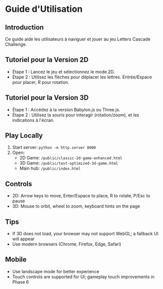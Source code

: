 # Guide d'Utilisation

## Introduction
Ce guide aide les utilisateurs à naviguer et jouer au jeu Letters Cascade Challenge.

## Tutoriel pour la Version 2D
- Étape 1 : Lancez le jeu et sélectionnez le mode 2D.
- Étape 2 : Utilisez les flèches pour déplacer les lettres. Entrée/Espace pour placer, R pour rotation.

## Tutoriel pour la Version 3D
- Étape 1 : Accédez à la version Babylon.js ou Three.js.
- Étape 2 : Utilisez la souris pour interagir (rotation/zoom), et les indications à l'écran.

## Play Locally
1. Start server: `python -m http.server 8000`
2. Open:
   - 2D Game: `/public/classic-2d-game-enhanced.html`
   - 3D Game: `/public/test-optimized-3d-game.html`
   - Main hub: `/public/index.html`

## Controls
- 2D: Arrow keys to move, Enter/Espace to place, R to rotate, P/Esc to pause
- 3D: Mouse to orbit, wheel to zoom, keyboard hints on the page

## Tips
- If 3D does not load, your browser may not support WebGL; a fallback UI will appear
- Use modern browsers (Chrome, Firefox, Edge, Safari)

## Mobile
- Use landscape mode for better experience
- Touch controls are supported for UI; gameplay touch improvements in Phase 6
